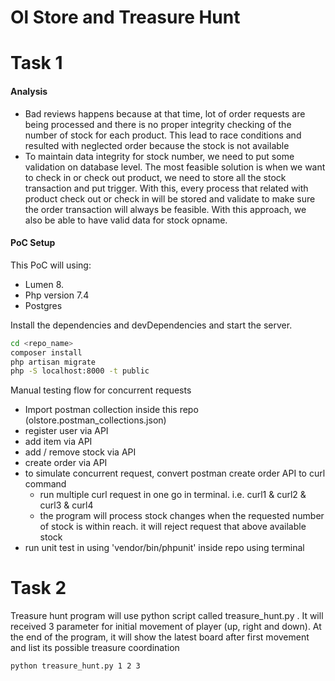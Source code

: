 # Ol Store and Treasure Hunt
# Task 1
#### Analysis
- Bad reviews happens because at that time, lot of order requests are being processed and there is no proper integrity checking of the number of stock for each product. This lead to race conditions and resulted with neglected order because the stock is not available
- To maintain data integrity for stock number, we need to put some validation on database level. The most feasible solution is when we want to check in or check out product, we need to store all the stock transaction and put trigger. With this, every process that related with product check out or check in will be stored and validate to make sure the order transaction will always be feasible. With this approach, we also be able to have valid data for stock opname.

#### PoC Setup
This PoC will using:
- Lumen 8.
- Php version 7.4
- Postgres


Install the dependencies and devDependencies and start the server.
```sh
cd <repo_name>
composer install
php artisan migrate
php -S localhost:8000 -t public
```

Manual testing flow for concurrent requests
- Import postman collection inside this repo (olstore.postman_collections.json)
- register user via API
- add item via API
- add / remove stock via API
- create order via API
- to simulate concurrent request, convert postman create order API to curl command
    - run multiple curl request in one go in terminal. i.e. curl1 & curl2 & curl3 & curl4
    - the program will process stock changes when the requested number of stock is within reach. it will reject request that above available stock
- run unit test in using 'vendor/bin/phpunit' inside repo using terminal


# Task 2
Treasure hunt program will use python script called treasure_hunt.py . It will received 3 parameter for initial movement of player (up, right and down). At the end of the program, it will show the latest board after first movement and list its possible treasure coordination
```
python treasure_hunt.py 1 2 3
```


